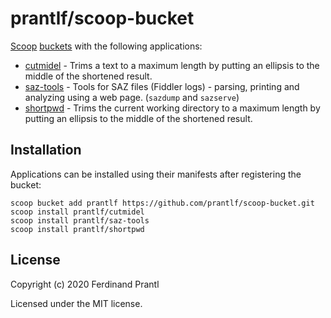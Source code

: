 # prantlf/scoop-bucket

[Scoop] [buckets] with the following applications:

* [cutmidel] - Trims a text to a maximum length by putting an ellipsis to the middle of the shortened result.
* [saz-tools] - Tools for SAZ files (Fiddler logs) - parsing, printing and analyzing using a web page. (`sazdump` and `sazserve`)
* [shortpwd] - Trims the current working directory to a maximum length by putting an ellipsis to the middle of the shortened result.

## Installation

Applications can be installed using their manifests after registering the bucket:

    scoop bucket add prantlf https://github.com/prantlf/scoop-bucket.git
    scoop install prantlf/cutmidel
    scoop install prantlf/saz-tools
    scoop install prantlf/shortpwd

## License

Copyright (c) 2020 Ferdinand Prantl

Licensed under the MIT license.

[Scoop]: https://scoop.sh/
[buckets]: https://github.com/lukesampson/scoop/wiki/Buckets
[cutmidel]: https://github.com/prantlf/cutmidel
[saz-tools]: https://github.com/prantlf/saz-tools
[shortpwd]: https://github.com/prantlf/shortpwd

